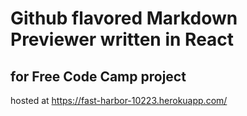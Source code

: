 # Github flavored Markdown Previewer written in React
## for Free Code Camp project
hosted at https://fast-harbor-10223.herokuapp.com/
